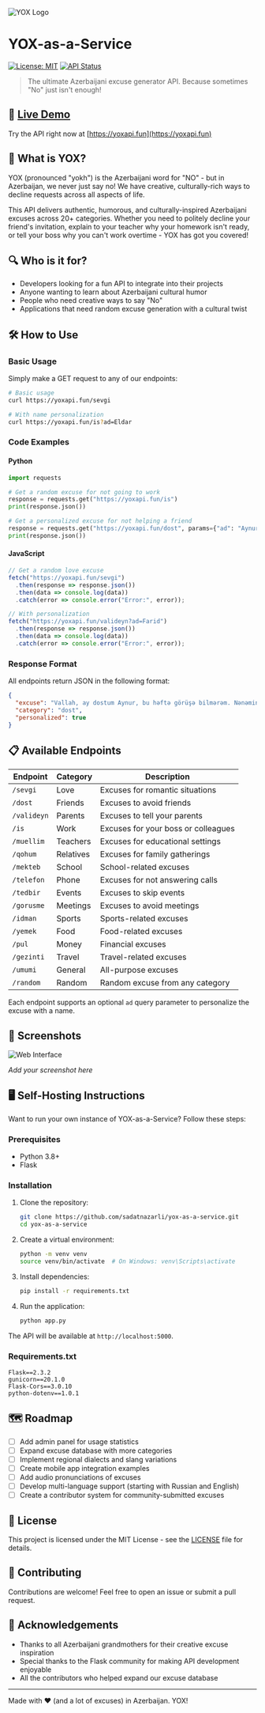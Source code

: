![YOX Logo](./static/img/logo.png)

# YOX-as-a-Service

[![License: MIT](https://img.shields.io/badge/License-MIT-yellow.svg)](https://opensource.org/licenses/MIT)
[![API Status](https://img.shields.io/badge/API-Online-green)](https://yoxapi.fun)

> The ultimate Azerbaijani excuse generator API. Because sometimes "No" just isn't enough!

## 🚀 [Live Demo](https://yoxapi.fun)

Try the API right now at [https://yoxapi.fun](https://yoxapi.fun)

## 📖 What is YOX?

YOX (pronounced "yokh") is the Azerbaijani word for "NO" - but in Azerbaijan, we never just say no! We have creative, culturally-rich ways to decline requests across all aspects of life.

This API delivers authentic, humorous, and culturally-inspired Azerbaijani excuses across 20+ categories. Whether you need to politely decline your friend's invitation, explain to your teacher why your homework isn't ready, or tell your boss why you can't work overtime - YOX has got you covered!

## 🔍 Who is it for?

- Developers looking for a fun API to integrate into their projects
- Anyone wanting to learn about Azerbaijani cultural humor
- People who need creative ways to say "No"
- Applications that need random excuse generation with a cultural twist

## 🛠️ How to Use

### Basic Usage

Simply make a GET request to any of our endpoints:

```bash
# Basic usage
curl https://yoxapi.fun/sevgi

# With name personalization
curl https://yoxapi.fun/is?ad=Eldar
```

### Code Examples

#### Python

```python
import requests

# Get a random excuse for not going to work
response = requests.get("https://yoxapi.fun/is")
print(response.json())

# Get a personalized excuse for not helping a friend
response = requests.get("https://yoxapi.fun/dost", params={"ad": "Aynur"})
print(response.json())
```

#### JavaScript

```javascript
// Get a random love excuse
fetch("https://yoxapi.fun/sevgi")
  .then(response => response.json())
  .then(data => console.log(data))
  .catch(error => console.error("Error:", error));

// With personalization
fetch("https://yoxapi.fun/valideyn?ad=Farid")
  .then(response => response.json())
  .then(data => console.log(data))
  .catch(error => console.error("Error:", error));
```

### Response Format

All endpoints return JSON in the following format:

```json
{
  "excuse": "Vallah, ay dostum Aynur, bu həftə görüşə bilmərəm. Nənəmin pişiyi xəstələnib, ona baxmalıyam.",
  "category": "dost",
  "personalized": true
}
```

## 📋 Available Endpoints

| Endpoint | Category | Description |
|----------|----------|-------------|
| `/sevgi` | Love | Excuses for romantic situations |
| `/dost` | Friends | Excuses to avoid friends |
| `/valideyn` | Parents | Excuses to tell your parents |
| `/is` | Work | Excuses for your boss or colleagues |
| `/muellim` | Teachers | Excuses for educational settings |
| `/qohum` | Relatives | Excuses for family gatherings |
| `/mekteb` | School | School-related excuses |
| `/telefon` | Phone | Excuses for not answering calls |
| `/tedbir` | Events | Excuses to skip events |
| `/gorusme` | Meetings | Excuses to avoid meetings |
| `/idman` | Sports | Sports-related excuses |
| `/yemek` | Food | Food-related excuses |
| `/pul` | Money | Financial excuses |
| `/gezinti` | Travel | Travel-related excuses |
| `/umumi` | General | All-purpose excuses |
| `/random` | Random | Random excuse from any category |

Each endpoint supports an optional `ad` query parameter to personalize the excuse with a name.

## 📸 Screenshots

![Web Interface](./assets/screenshot1.png)

*Add your screenshot here*

## 🖥️ Self-Hosting Instructions

Want to run your own instance of YOX-as-a-Service? Follow these steps:

### Prerequisites

- Python 3.8+
- Flask

### Installation

1. Clone the repository:
   ```bash
   git clone https://github.com/sadatnazarli/yox-as-a-service.git
   cd yox-as-a-service
   ```

2. Create a virtual environment:
   ```bash
   python -m venv venv
   source venv/bin/activate  # On Windows: venv\Scripts\activate
   ```

3. Install dependencies:
   ```bash
   pip install -r requirements.txt
   ```

4. Run the application:
   ```bash
   python app.py
   ```

The API will be available at `http://localhost:5000`.

### Requirements.txt

```
Flask==2.3.2
gunicorn==20.1.0
Flask-Cors==3.0.10
python-dotenv==1.0.1

```

## 🗺️ Roadmap

- [ ] Add admin panel for usage statistics
- [ ] Expand excuse database with more categories
- [ ] Implement regional dialects and slang variations
- [ ] Create mobile app integration examples
- [ ] Add audio pronunciations of excuses
- [ ] Develop multi-language support (starting with Russian and English)
- [ ] Create a contributor system for community-submitted excuses

## 📜 License

This project is licensed under the MIT License - see the [LICENSE](LICENSE) file for details.

## 🤝 Contributing

Contributions are welcome! Feel free to open an issue or submit a pull request.

## 👏 Acknowledgements

- Thanks to all Azerbaijani grandmothers for their creative excuse inspiration
- Special thanks to the Flask community for making API development enjoyable
- All the contributors who helped expand our excuse database

---

Made with ❤️ (and a lot of excuses) in Azerbaijan. YOX!